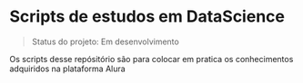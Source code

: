 <h1> Scripts de estudos em DataScience </h1>

> Status do projeto: Em desenvolvimento

<p> Os scripts desse repósitório são para colocar em pratica os conhecimentos adquiridos na plataforma Alura </p>
